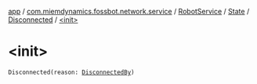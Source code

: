 [app](../../../../index.md) / [com.miemdynamics.fossbot.network.service](../../../index.md) / [RobotService](../../index.md) / [State](../index.md) / [Disconnected](index.md) / [&lt;init&gt;](./-init-.md)

# &lt;init&gt;

`Disconnected(reason: `[`DisconnectedBy`](../../-disconnected-by/index.md)`)`